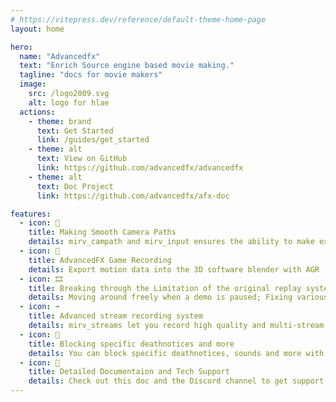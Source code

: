 ```yaml
---
# https://vitepress.dev/reference/default-theme-home-page
layout: home

hero:
  name: "Advancedfx"
  text: "Enrich Source engine based movie making."
  tagline: "docs for movie makers"
  image:
    src: /logo2009.svg
    alt: logo for hlae
  actions:
    - theme: brand
      text: Get Started
      link: /guides/get_started
    - theme: alt
      text: View on GitHub
      link: https://github.com/advancedfx/advancedfx
    - theme: alt
      text: Doc Project
      link: https://github.com/advancedfx/afx-doc

features:
  - icon: 🎥
    title: Making Smooth Camera Paths
    details: mirv_campath and mirv_input ensures the ability to make extraordinary camera paths
  - icon: 💬
    title: AdvancedFX Game Recording
    details: Export motion data into the 3D software blender with AGR
  - icon: 🎞️
    title: Breaking through the Limitation of the original replay system
    details: Moving around freely when a demo is paused; Fixing various demo issues
  - icon: ➡️
    title: Advanced stream recording system
    details: mirv_streams let you record high quality and multi-stream footages, providing possibilities of advanced effects
  - icon: 💬
    title: Blocking specific deathnotices and more
    details: You can block specific deathnotices, sounds and more with advancedfx
  - icon: 📑
    title: Detailed Documentaion and Tech Support
    details: Check out this doc and the Discord channel to get support and QA
---
```


<!-- HTML Part -->
<!-- <script setup>
  import Test from "./components/Test.vue"
</script>

<Test></Test> -->
